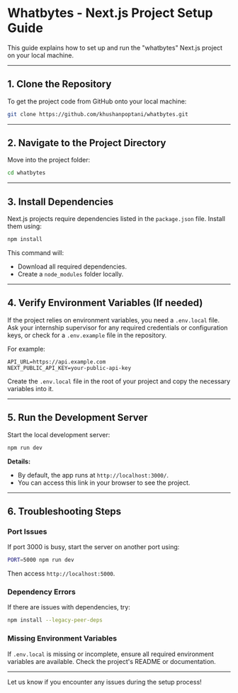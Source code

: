 # Whatbytes - Next.js Project Setup Guide

This guide explains how to set up and run the "whatbytes" Next.js project on your local machine.

---

## **1. Clone the Repository**
To get the project code from GitHub onto your local machine:
```bash
git clone https://github.com/khushanpoptani/whatbytes.git
```

---

## **2. Navigate to the Project Directory**
Move into the project folder:
```bash
cd whatbytes
```

---

## **3. Install Dependencies**
Next.js projects require dependencies listed in the `package.json` file. Install them using:
```bash
npm install
```

This command will:
- Download all required dependencies.
- Create a `node_modules` folder locally.

---

## **4. Verify Environment Variables (If needed)**
If the project relies on environment variables, you need a `.env.local` file. Ask your internship supervisor for any required credentials or configuration keys, or check for a `.env.example` file in the repository.

For example:
```plaintext
API_URL=https://api.example.com
NEXT_PUBLIC_API_KEY=your-public-api-key
```

Create the `.env.local` file in the root of your project and copy the necessary variables into it.

---

## **5. Run the Development Server**
Start the local development server:
```bash
npm run dev
```

**Details:**
- By default, the app runs at `http://localhost:3000/`.
- You can access this link in your browser to see the project.

---

## **6. Troubleshooting Steps**

### Port Issues
If port 3000 is busy, start the server on another port using:
```bash
PORT=5000 npm run dev
```
Then access `http://localhost:5000`.

### Dependency Errors
If there are issues with dependencies, try:
```bash
npm install --legacy-peer-deps
```

### Missing Environment Variables
If `.env.local` is missing or incomplete, ensure all required environment variables are available. Check the project's README or documentation.

---

Let us know if you encounter any issues during the setup process!

